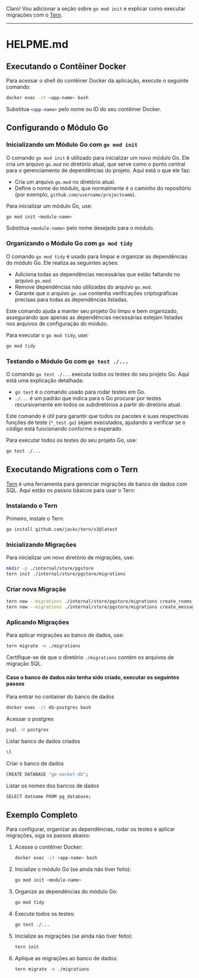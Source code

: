 Claro! Vou adicionar a seção sobre `go mod init` e explicar como executar migrações com o [Tern](https://github.com/jackc/tern).

---

# HELPME.md

## Executando o Contêiner Docker

Para acessar o shell do contêiner Docker da aplicação, execute o seguinte comando:

```bash
docker exec -it <app-name> bash
```

Substitua `<app-name>` pelo nome ou ID do seu contêiner Docker.

## Configurando o Módulo Go

### Inicializando um Módulo Go com `go mod init`

O comando `go mod init` é utilizado para inicializar um novo módulo Go. Ele cria um arquivo `go.mod` no diretório atual, que serve como o ponto central para o gerenciamento de dependências do projeto. Aqui está o que ele faz:

-   Cria um arquivo `go.mod` no diretório atual.
-   Define o nome do módulo, que normalmente é o caminho do repositório (por exemplo, `github.com/username/projectname`).

Para inicializar um módulo Go, use:

```bash
go mod init <module-name>
```

Substitua `<module-name>` pelo nome desejado para o módulo.

### Organizando o Módulo Go com `go mod tidy`

O comando `go mod tidy` é usado para limpar e organizar as dependências do módulo Go. Ele realiza as seguintes ações:

-   Adiciona todas as dependências necessárias que estão faltando no arquivo `go.mod`.
-   Remove dependências não utilizadas do arquivo `go.mod`.
-   Garante que o arquivo `go.sum` contenha verificações criptográficas precisas para todas as dependências listadas.

Este comando ajuda a manter seu projeto Go limpo e bem organizado, assegurando que apenas as dependências necessárias estejam listadas nos arquivos de configuração do módulo.

Para executar o `go mod tidy`, use:

```bash
go mod tidy
```

### Testando o Módulo Go com `go test ./...`

O comando `go test ./...` executa todos os testes do seu projeto Go. Aqui está uma explicação detalhada:

-   `go test` é o comando usado para rodar testes em Go.
-   `./...` é um padrão que indica para o Go procurar por testes recursivamente em todos os subdiretórios a partir do diretório atual.

Este comando é útil para garantir que todos os pacotes e suas respectivas funções de teste (`*_test.go`) sejam executados, ajudando a verificar se o código está funcionando conforme o esperado.

Para executar todos os testes do seu projeto Go, use:

```bash
go test ./...
```

## Executando Migrations com o Tern

[Tern](https://github.com/jackc/tern) é uma ferramenta para gerenciar migrações de banco de dados com SQL. Aqui estão os passos básicos para usar o Tern:

### Instalando o Tern

Primeiro, instale o Tern:

```bash
go install github.com/jackc/tern/v2@latest
```

### Inicializando Migrações

Para inicializar um novo diretório de migrações, use:

```bash
mkdir -p ./internal/store/pgstore  
tern init ./internal/store/pgstore/migrations
```

### Criar nova Migração

```bash
tern new --migrations ./internal/store/pgstore/migrations create_rooms_table
tern new --migrations ./internal/store/pgstore/migrations create_messages_table
```

### Aplicando Migrações

Para aplicar migrações ao banco de dados, use:

```bash
tern migrate -m ./migrations
```

Certifique-se de que o diretório `./migrations` contém os arquivos de migração SQL.

#### Caso o banco de dados não tenha sido criado, executar os seguintes passos

Para entrar no container do banco de dados

```bash
docker exec -it db-postgres bash
```

Acessar o postgres

```bash
psql -U postgres
```

Listar banco de dados criados

```bash
\l
```

Criar o banco de dados

```bash
CREATE DATABASE "go-socket-db";
```

Listar os nomes dos bancos de dados

```bash
SELECT datname FROM pg_database;
```

## Exemplo Completo

Para configurar, organizar as dependências, rodar os testes e aplicar migrações, siga os passos abaixo:

1. Acesse o contêiner Docker:

    ```bash
    docker exec -it <app-name> bash
    ```

2. Inicialize o módulo Go (se ainda não tiver feito):

    ```bash
    go mod init <module-name>
    ```

3. Organize as dependências do módulo Go:

    ```bash
    go mod tidy
    ```

4. Execute todos os testes:

    ```bash
    go test ./...
    ```

5. Inicialize as migrações (se ainda não tiver feito):

    ```bash
    tern init
    ```

6. Aplique as migrações ao banco de dados:

    ```bash
    tern migrate -m ./migrations
    ```

